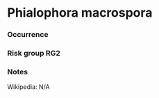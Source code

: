 <!-- TITLE: Phialophora macrospora  -->

# Phialophora macrospora
### Occurrence

### Risk group RG2

### Notes

Wikipedia: N/A